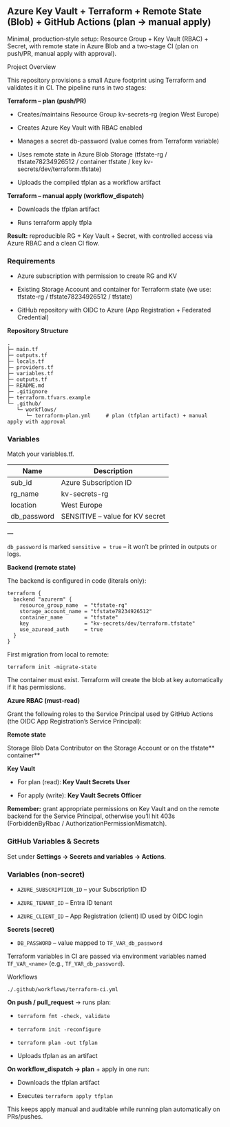 ## Azure Key Vault + Terraform + Remote State (Blob) + GitHub Actions (plan → manual apply)

Minimal, production‑style setup: Resource Group + Key Vault (RBAC) + Secret, with remote state in Azure Blob and a two‑stage CI (plan on push/PR, manual apply with approval).

Project Overview

This repository provisions a small Azure footprint using Terraform and validates it in CI. The pipeline runs in two stages:

**Terraform – plan (push/PR)**

- Creates/maintains Resource Group kv-secrets-rg (region West Europe)

- Creates Azure Key Vault with RBAC enabled

- Manages a secret db-password (value comes from Terraform variable)

- Uses remote state in Azure Blob Storage (tfstate-rg / tfstate78234926512 / container tfstate / key kv-secrets/dev/terraform.tfstate)

- Uploads the compiled tfplan as a workflow artifact

**Terraform – manual apply (workflow_dispatch)**

- Downloads the tfplan artifact

- Runs terraform apply tfpla

**Result:** reproducible RG + Key Vault + Secret, with controlled access via Azure RBAC and a clean CI flow.

### Requirements

- Azure subscription with permission to create RG and KV

- Existing Storage Account and container for Terraform state (we use: tfstate-rg / tfstate78234926512 / tfstate)

- GitHub repository with OIDC to Azure (App Registration + Federated Credential)

**Repository Structure**

```
.
├─ main.tf 
├─ outputs.tf
├─ locals.tf
├─ providers.tf
├─ variables.tf           
├─ outputs.tf            
├─ README.md
├─ .gitignore
├─ terraform.tfvars.example   
└─ .github/
   └─ workflows/
      └─ terraform-plan.yml     # plan (tfplan artifact) + manual apply with approval

```

### Variables

Match your variables.tf.

| Name | Description |
|-----------|-----------|
| sub_id | Azure Subscription ID |
| rg_name | kv-secrets-rg |
| location | West Europe |
| db_password | SENSITIVE – value for KV secret |

—

`db_password` is marked `sensitive = true` – it won’t be printed in outputs or logs.

**Backend (remote state)**

The backend is configured in code (literals only):


```
terraform {
  backend "azurerm" {
    resource_group_name  = "tfstate-rg"
    storage_account_name = "tfstate78234926512"
    container_name       = "tfstate"
    key                  = "kv-secrets/dev/terraform.tfstate"
    use_azuread_auth     = true
  }
}

```

First migration from local to remote:
```
terraform init -migrate-state
```
The container must exist. Terraform will create the blob at key automatically if it has permissions.

**Azure RBAC (must‑read)**

Grant the following roles to the Service Principal used by GitHub Actions (the OIDC App Registration’s Service Principal):

**Remote state**

Storage Blob Data Contributor on the Storage Account or on the tfstate** container**

**Key Vault**

- For plan (read): **Key Vault Secrets User**

- For apply (write): **Key Vault Secrets Officer**

**Remember:** grant appropriate permissions on Key Vault and on the remote backend for the Service Principal, otherwise you’ll hit 403s (ForbiddenByRbac / AuthorizationPermissionMismatch).

### GitHub Variables & Secrets

Set under **Settings → Secrets and variables → Actions**.

### Variables (non‑secret)

- `AZURE_SUBSCRIPTION_ID` – your Subscription ID

- `AZURE_TENANT_ID` – Entra ID tenant

- `AZURE_CLIENT_ID` – App Registration (client) ID used by OIDC login

**Secrets (secret)**

- `DB_PASSWORD` – value mapped to `TF_VAR_db_password`

Terraform variables in CI are passed via environment variables named `TF_VAR_<name>` (e.g., `TF_VAR_db_password`).

Workflows

`./.github/workflows/terraform-ci.yml`

**On push / pull_request** → runs plan:

- `terraform fmt -check, validate`

- `terraform init -reconfigure`

- `terraform plan -out tfplan`

- Uploads tfplan as an artifact

**On workflow_dispatch → plan** + apply in one run:

- Downloads the tfplan artifact

- Executes `terraform apply tfplan`

This keeps apply manual and auditable while running plan automatically on PRs/pushes.
